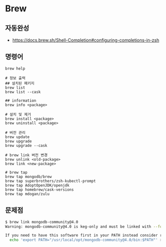 # Brew

## 자동완성

* <https://docs.brew.sh/Shell-Completion#configuring-completions-in-zsh>

## 명령어

```
brew help

# 정보 출력
## 설치된 패키지
brew list
brew list --cask

## information
brew info <package>

# 설치 및 제거
brew install <package>
brew uninstall <package>

# 버전 관리
brew update
brew upgrade
brew upgrade --cask

# brew link 버전 변경
brew unlink <old-package>
brew link <new-package>

# brew tap
brew tap mongodb/brew
brew tap superbrothers/zsh-kubectl-prompt
brew tap AdoptOpenJDK/openjdk
brew tap homebrew/cask-versions
brew tap mdogan/zulu
```

## 문제점

```bash
$ brew link mongodb-community@4.0 
Warning: mongodb-community@4.0 is keg-only and must be linked with --force

If you need to have this software first in your PATH instead consider running:
  echo 'export PATH="/usr/local/opt/mongodb-community@4.0/bin:$PATH"' >> ~/.zshrc
```
